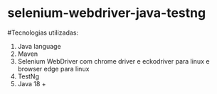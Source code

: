 # selenium-webdriver-java-testng

#Tecnologias utilizadas:
1. Java language
2. Maven
3. Selenium WebDriver com chrome driver e eckodriver para linux e browser edge para linux
4. TestNg
5. Java 18 +
